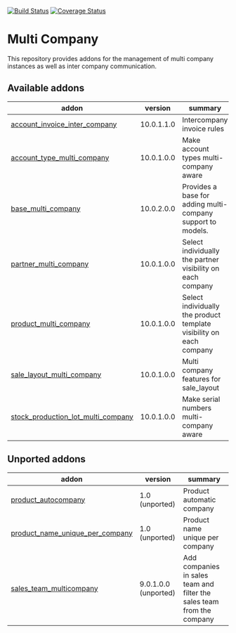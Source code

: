 [![Build Status](https://travis-ci.org/OCA/multi-company.svg?branch=9.0)](https://travis-ci.org/OCA/multi-company)
[![Coverage Status](https://coveralls.io/repos/OCA/multi-company/badge.png?branch=9.0)](https://coveralls.io/r/OCA/multi-company?branch=9.0)

Multi Company
=============

This repository provides addons for the management of multi company instances
as well as inter company communication.



[//]: # (addons)

Available addons
----------------
addon | version | summary
--- | --- | ---
[account_invoice_inter_company](account_invoice_inter_company/) | 10.0.1.1.0 | Intercompany invoice rules
[account_type_multi_company](account_type_multi_company/) | 10.0.1.0.0 | Make account types multi-company aware
[base_multi_company](base_multi_company/) | 10.0.2.0.0 | Provides a base for adding multi-company support to models.
[partner_multi_company](partner_multi_company/) | 10.0.1.0.0 | Select individually the partner visibility on each company
[product_multi_company](product_multi_company/) | 10.0.1.0.0 | Select individually the product template visibility on each company
[sale_layout_multi_company](sale_layout_multi_company/) | 10.0.1.0.0 | Multi company features for sale_layout
[stock_production_lot_multi_company](stock_production_lot_multi_company/) | 10.0.1.0.0 | Make serial numbers multi-company aware


Unported addons
---------------
addon | version | summary
--- | --- | ---
[product_autocompany](product_autocompany/) | 1.0 (unported) | Product automatic company
[product_name_unique_per_company](product_name_unique_per_company/) | 1.0 (unported) | Product name unique per company
[sales_team_multicompany](sales_team_multicompany/) | 9.0.1.0.0 (unported) | Add companies in sales team and filter the sales team from the company

[//]: # (end addons)
